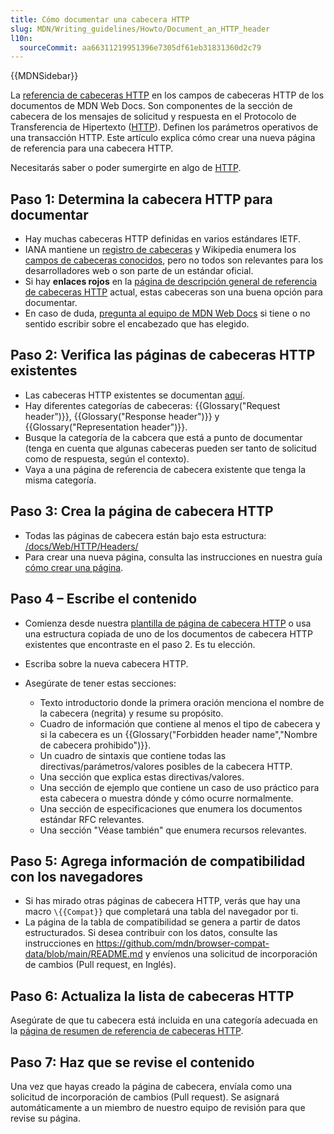 ```yaml
---
title: Cómo documentar una cabecera HTTP
slug: MDN/Writing_guidelines/Howto/Document_an_HTTP_header
l10n:
  sourceCommit: aa66311219951396e7305df61eb31831360d2c79
---
```


{{MDNSidebar}}

La [referencia de cabeceras HTTP](/es/docs/Web/HTTP/Headers) en los campos de cabeceras HTTP de los documentos de MDN Web Docs. Son componentes de la sección de cabecera de los mensajes de solicitud y respuesta en el Protocolo de Transferencia de Hipertexto ([HTTP](/es/docs/Web/HTTP)). Definen los parámetros operativos de una transacción HTTP. Este artículo explica cómo crear una nueva página de referencia para una cabecera HTTP.

Necesitarás saber o poder sumergirte en algo de [HTTP](/es/docs/Web/HTTP).

## Paso 1: Determina la cabecera HTTP para documentar

- Hay muchas cabeceras HTTP definidas en varios estándares IETF.
- IANA mantiene un [registro de cabeceras](https://www.iana.org/assignments/message-headers/message-headers.xhtml) y Wikipedia enumera los [campos de cabeceras conocidos](https://en.wikipedia.org/wiki/List_of_HTTP_header_fields), pero no todos son relevantes para los desarrolladores web o son parte de un estándar oficial.
- Si hay **enlaces rojos** en la [página de descripción general de referencia de cabeceras HTTP](/es/docs/Web/HTTP/Headers) actual, estas cabeceras son una buena opción para documentar.
- En caso de duda, [pregunta al equipo de MDN Web Docs](/es/docs/MDN/Community/Communication_channels) si tiene o no sentido escribir sobre el encabezado que has elegido.

## Paso 2: Verifica las páginas de cabeceras HTTP existentes

- Las cabeceras HTTP existentes se documentan [aquí](/es/docs/Web/HTTP/Headers).
- Hay diferentes categorías de cabeceras: {{Glossary("Request header")}}, {{Glossary("Response header")}} y {{Glossary("Representation header")}}.
- Busque la categoría de la cabcera que está a punto de documentar (tenga en cuenta que algunas cabeceras pueden ser tanto de solicitud como de respuesta, según el contexto).
- Vaya a una página de referencia de cabecera existente que tenga la misma categoría.

## Paso 3: Crea la página de cabecera HTTP

- Todas las páginas de cabecera están bajo esta estructura: [/docs/Web/HTTP/Headers/](/es/docs/Web/HTTP/Headers)
- Para crear una nueva página, consulta las instrucciones en nuestra guía [cómo crear una página](/es/docs/MDN/Writing_guidelines/Howto/Creating_moving_deleting).

## Paso 4 – Escribe el contenido

- Comienza desde nuestra [plantilla de página de cabecera HTTP](/es/docs/MDN/Writing_guidelines/Page_structures/Page_types#http_header_reference_page) o usa una estructura copiada de uno de los documentos de cabecera HTTP existentes que encontraste en el paso 2. Es tu elección.
- Escriba sobre la nueva cabecera HTTP.
- Asegúrate de tener estas secciones:

  - Texto introductorio donde la primera oración menciona el nombre de la cabecera (negrita) y resume su propósito.
  - Cuadro de información que contiene al menos el tipo de cabecera y si la cabecera es un {{Glossary("Forbidden header name","Nombre de cabecera prohibido")}}.
  - Un cuadro de sintaxis que contiene todas las directivas/parámetros/valores posibles de la cabecera HTTP.
  - Una sección que explica estas directivas/valores.
  - Una sección de ejemplo que contiene un caso de uso práctico para esta cabecera o muestra dónde y cómo ocurre normalmente.
  - Una sección de especificaciones que enumera los documentos estándar RFC relevantes.
  - Una sección "Véase también" que enumera recursos relevantes.

## Paso 5: Agrega información de compatibilidad con los navegadores

- Si has mirado otras páginas de cabecera HTTP, verás que hay una macro `\{{Compat}}` que completará una tabla del navegador por ti.
- La página de la tabla de compatibilidad se genera a partir de datos estructurados. Si desea contribuir con los datos, consulte las instrucciones en <https://github.com/mdn/browser-compat-data/blob/main/README.md> y envíenos una solicitud de incorporación de cambios (Pull request, en Inglés).

## Paso 6: Actualiza la lista de cabeceras HTTP

Asegúrate de que tu cabecera está incluida en una categoría adecuada en la [página de resumen de referencia de cabeceras HTTP](/es/docs/Web/HTTP/Headers).

## Paso 7: Haz que se revise el contenido

Una vez que hayas creado la página de cabecera, envíala como una solicitud de incorporación de cambios (Pull request). Se asignará automáticamente a un miembro de nuestro equipo de revisión para que revise su página.
